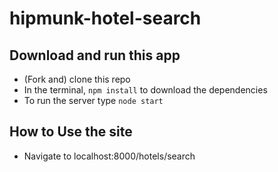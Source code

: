 # hipmunk-hotel-search
## Download and run this app
* (Fork and) clone this repo
* In the terminal, `npm install` to download the dependencies
* To run the server type `node start`

## How to Use the site
* Navigate to localhost:8000/hotels/search
